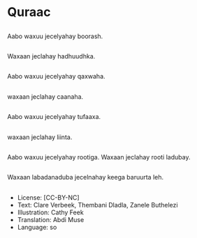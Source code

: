 # Quraac

##
Aabo waxuu jecelyahay boorash.

##
Waxaan jeclahay hadhuudhka.

##
Aabo waxuu jecelyahay qaxwaha.

##
waxaan jeclahay caanaha.

##
Aabo waxuu jecelyahay tufaaxa.

##
waxaan jeclahay liinta.

##
Aabo waxuu jecelyahay rootiga. Waxaan jeclahay rooti ladubay.

##
Waxaan labadanaduba jecelnahay keega baruurta leh.

##
* License: [CC-BY-NC]
* Text: Clare Verbeek, Thembani Dladla, Zanele Buthelezi
* Illustration: Cathy Feek
* Translation: Abdi Muse
* Language: so
